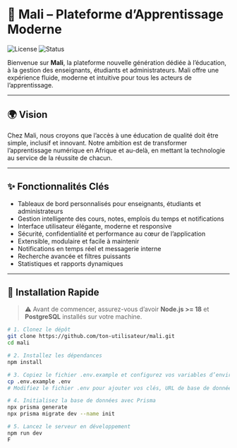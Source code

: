 # 🚀 Mali – Plateforme d’Apprentissage Moderne

![License](https://img.shields.io/badge/license-MIT-blue.svg)
![Status](https://img.shields.io/badge/status-active-brightgreen)

Bienvenue sur **Mali**, la plateforme nouvelle génération dédiée à l’éducation, à la gestion des enseignants, étudiants et administrateurs. Mali offre une expérience fluide, moderne et intuitive pour tous les acteurs de l’apprentissage.

---

## 🌍 Vision

Chez Mali, nous croyons que l’accès à une éducation de qualité doit être simple, inclusif et innovant. Notre ambition est de transformer l’apprentissage numérique en Afrique et au-delà, en mettant la technologie au service de la réussite de chacun.

---

## ✨ Fonctionnalités Clés

- Tableaux de bord personnalisés pour enseignants, étudiants et administrateurs
- Gestion intelligente des cours, notes, emplois du temps et notifications
- Interface utilisateur élégante, moderne et responsive
- Sécurité, confidentialité et performance au cœur de l’application
- Extensible, modulaire et facile à maintenir
- Notifications en temps réel et messagerie interne
- Recherche avancée et filtres puissants
- Statistiques et rapports dynamiques

---

## 🚀 Installation Rapide

> ⚠️ Avant de commencer, assurez-vous d’avoir **Node.js >= 18** et **PostgreSQL** installés sur votre machine.

```bash
# 1. Clonez le dépôt
git clone https://github.com/ton-utilisateur/mali.git
cd mali

# 2. Installez les dépendances
npm install

# 3. Copiez le fichier .env.example et configurez vos variables d’environnement
cp .env.example .env
# Modifiez le fichier .env pour ajouter vos clés, URL de base de données, etc.

# 4. Initialisez la base de données avec Prisma
npx prisma generate
npx prisma migrate dev --name init

# 5. Lancez le serveur en développement
npm run dev
F